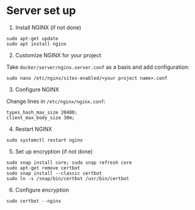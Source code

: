 # Server set up
1. Install NGINX (if not done)
```
sudo apt-get update
sudo apt install nginx
```

2. Customize NGINX for your project

Take `docker/server/nginx.server.conf` as a basis and add configuration:
```
sudo nano /etc/nginx/sites-enabled/<your project name>.conf
```

3. Configure NGINX

Change lines in ` /etc/nginx/nginx.conf `:
```
types_hash_max_size 20480;
client_max_body_size 30m;
```

4. Restart NGINX
```
sudo systemctl restart nginx
```

5. Set up encryption (if not done)
```
sudo snap install core; sudo snap refresh core
sudo apt-get remove certbot
sudo snap install --classic certbot
sudo ln -s /snap/bin/certbot /usr/bin/certbot
```

6. Configure encryption
```
sudo certbot --nginx
```
